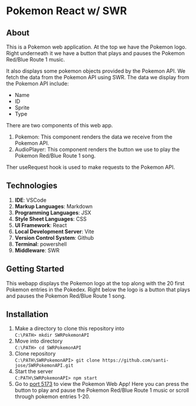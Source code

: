 # Pokemon React w/ SWR

## About

This is a Pokemon web application. At the top we have the Pokemon logo. Right underneath it we have a button that plays and pauses the Pokemon Red/Blue Route 1 music. 

It also displays some pokemon objects provided by the Pokemon API. We fetch the data from the Pokemon API using SWR. The data we display from the Pokemon API include:
- Name
- ID
- Sprite
- Type

There are two components of this web app. 
1. Pokemon: This component renders the data we receive from the Pokemon API. 
2. AudioPlayer: This component renders the button we use to play the Pokemon Red/Blue Route 1 song. 

Ther useRequest hook is used to make requests to the Pokemon API. 

## Technologies

1. **IDE**: VSCode
2. **Markup Languages**: Markdown
4. **Programming Languages**: JSX
5. **Style Sheet Languages**: CSS 
6. **UI Framework**: React
7. **Local Development Server**: Vite
8. **Version Control System**: Github
9. **Terminal**: powershell
10. **Middleware**: SWR

## Getting Started
This webapp displays the Pokemon logo at the top along with the 20 first Pokemon entries in the Pokedex. Right below the logo is a button that plays and pauses the Pokemon Red/Blue Route 1 song. 

## Installation
1. Make a directory to clone this repository into\
`C:\PATH> mkdir SWRPokemonAPI`
2. Move into directory\
`C:\PATH> cd SWRPokemonAPI`
3. Clone repository\
`C:\PATH\SWRPokemonAPI> git clone https://github.com/santi-jose/SWRPokemonAPI.git`
4. Start the server\
`C:PATH\SWRPokemonAPI> npm start`
5. Go to [port 5173](http://localhost:5173/) to view the Pokemon Web App! Here you can press the button to play and pause the Pokemon Red/Blue Route 1 music or scroll through pokemon entries 1-20.

